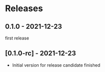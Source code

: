 # Releases

## 0.1.0 - 2021-12-23

first release

## [0.1.0-rc] - 2021-12-23

- Initial version for release candidate finished